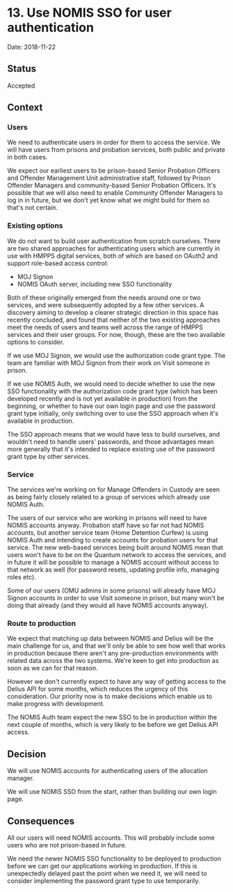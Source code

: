 # 13. Use NOMIS SSO for user authentication

Date: 2018-11-22

## Status

Accepted

## Context

### Users

We need to authenticate users in order for them to access the service. We will
have users from prisons and probation services, both public and private in both
cases.

We expect our earliest users to be prison-based Senior Probation Officers and
Offender Management Unit administrative staff, followed by Prison Offender
Managers and community-based Senior Probation Officers. It's possible that we
will also need to enable Community Offender Managers to log in in future, but
we don't yet know what we might build for them so that's not certain.

### Existing options

We do not want to build user authentication from scratch ourselves. There are
two shared approaches for authenticating users which are currently in use with
HMPPS digital services, both of which are based on OAuth2 and support
role-based access control:

- MOJ Signon
- NOMIS OAuth server, including new SSO functionality

Both of these originally emerged from the needs around one or two services, and
were subsequently adopted by a few other services. A discovery aiming to
develop a clearer strategic direction in this space has recently concluded, and
found that neither of the two existing approaches meet the needs of users and
teams well across the range of HMPPS services and their user groups. For now,
though, these are the two available options to consider.

If we use MOJ Signon, we would use the authorization code grant type. The team
are familiar with MOJ Signon from their work on Visit someone in prison.

If we use NOMIS Auth, we would need to decide whether to use the new SSO
functionality with the authorization code grant type (which has been developed
recently and is not yet available in production) from the beginning, or whether
to have our own login page and use the password grant type initially, only
switching over to use the SSO approach when it's available in production.

The SSO approach means that we would have less to build ourselves, and wouldn't
need to handle users' passwords, and those advantages mean more generally that
it's intended to replace existing use of the password grant type by other
services.

### Service

The services we're working on for Manage Offenders in Custody are seen as being
fairly closely related to a group of services which already use NOMIS Auth.

The users of our service who are working in prisons will need to have NOMIS
accounts anyway. Probation staff have so far not had NOMIS accounts, but
another service team (Home Detention Curfew) is using NOMIS Auth and intending
to create accounts for probation users for that service. The new web-based
services being built around NOMIS mean that users won't have to be on the
Quantum network to access the services, and in future it will be possible to
manage a NOMIS account without access to that network as well (for password
resets, updating profile info, managing roles etc).

Some of our users (OMU admins in some prisons) will already have MOJ Signon
accounts in order to use Visit someone in prison, but many won't be doing that
already (and they would all have NOMIS accounts anyway).

### Route to production

We expect that matching up data between NOMIS and Delius will be the main
challenge for us, and that we'll only be able to see how well that works in
production because there aren't any pre-production environments with related
data across the two systems. We're keen to get into production as soon as we
can for that reason.

However we don't currently expect to have any way of getting access to the
Delius API for some months, which reduces the urgency of this consideration.
Our priority now is to make decisions which enable us to make progress with
development.

The NOMIS Auth team expect the new SSO to be in production within the next
couple of months, which is very likely to be before we get Delius API access.

## Decision

We will use NOMIS accounts for authenticating users of the allocation manager.

We will use NOMIS SSO from the start, rather than building our own login page.

## Consequences

All our users will need NOMIS accounts. This will probably include some users
who are not prison-based in future.

We need the newer NOMIS SSO functionality to be deployed to production before
we can get our applications working in production. If this is unexpectedly
delayed past the point when we need it, we will need to consider implementing
the password grant type to use temporarily.
